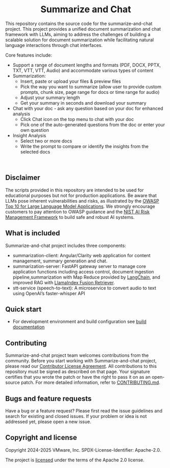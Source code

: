 <div align='center'> <h1>Summarize and Chat</h1> </div>

This repository contains the source code for the summarize-and-chat project. This project provides a unified document summarization and chat framework with LLMs, aiming to address the challenges of building a scalable solution for document summarization while facilitating natural language interactions through chat interfaces. 

Core features include:

- Support a range of document lengths and formats (PDF, DOCX, PPTX, TXT, VTT, VTT, Audio) and accommodate various types of content
- Summarization:
  - Insert, paste or upload your files & preview files
  - Pick the way you want to summarize (allow user to provide custom prompts, chunk size, page range for docs or time range for audio)
  - Adjust your summary length
  - Get your summary in seconds and download your summary
- Chat with your doc - ask any question based on your doc for enhanced analysis
  - Click Chat icon on the top menu to chat with your doc
  - Pick one of the auto-generated questions from the doc or enter your own question
- Insight Analysis
  - Select two or more docs
  - Write the prompt to compare or identify the insights from the selected docs
  
<br>

## Disclaimer
The scripts provided in this repository are intended to be used for educational purposes but not for production applications. Be aware that LLMs pose inherent vulnerabilities and risks, as illustrated by the [OWASP Top 10 for Large Language Model Applications](https://owasp.org/www-project-top-10-for-large-language-model-applications/). We strongly encourage customers to pay attention to OWASP guidance and the [NIST AI Risk Management Framework](https://www.nist.gov/itl/ai-risk-management-framework) to build safe and robust AI systems.

## What is included

Summarize-and-chat project includes three components:

- summarization-client: Angular/Clarity web application for content management, summary generation and chat.
- summarization-server: FastAPI gateway server to manage core application functions including access control, document ingestion pipeline,summarization with Map Reduce provided by [LangChain](https://python.langchain.com/v0.2/docs/introduction/), and improved RAG with [LlamaIndex Fusion Retriever](https://docs.llamaindex.ai/en/stable/examples/retrievers/reciprocal_rerank_fusion/).
- stt-service (speech-to-text): A microservice to convert audio to text using OpenAI’s faster-whisper API

## Quick start

- For development environment and build configuration see [build documentation](BUILD.md)

## Contributing

Summarize-and-chat project team welcomes contributions from the community. Before you start working with Summarize-and-chat project, please
read our [Contributor License Agreement](https://cla.vmware.com/cla/1/preview). All contributions to this repository must be
signed as described on that page. Your signature certifies that you wrote the patch or have the right to pass it on
as an open-source patch. For more detailed information, refer to [CONTRIBUTING.md](CONTRIBUTING_CLA.md).

## Bugs and feature requests

Have a bug or a feature request? Please first read the issue guidelines and search for existing and closed issues. If your problem or idea is not addressed yet, please open a new issue.
<br>

## Copyright and license

Copyright 2024-2025 VMware, Inc.
SPDX-License-Identifier: Apache-2.0.

The project is [licensed](https://github.com/vmware-ai-labs/VMware-generative-ai-reference-architecture/blob/main/LICENSE) under the terms of the Apache 2.0 license.